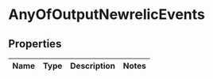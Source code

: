 # AnyOfOutputNewrelicEvents

## Properties
Name | Type | Description | Notes
------------ | ------------- | ------------- | -------------
